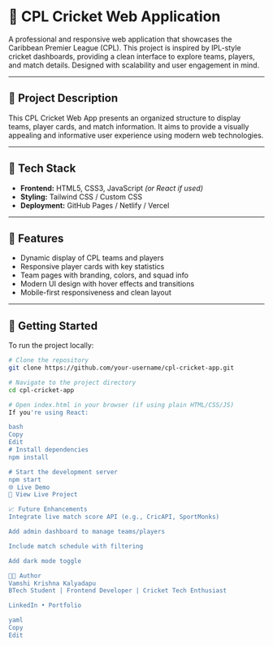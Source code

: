 # 🏏 CPL Cricket Web Application

A professional and responsive web application that showcases the Caribbean Premier League (CPL). This project is inspired by IPL-style cricket dashboards, providing a clean interface to explore teams, players, and match details. Designed with scalability and user engagement in mind.

---

## 📌 Project Description

This CPL Cricket Web App presents an organized structure to display teams, player cards, and match information. It aims to provide a visually appealing and informative user experience using modern web technologies.

---

## 🔧 Tech Stack

- **Frontend:** HTML5, CSS3, JavaScript *(or React if used)*
- **Styling:** Tailwind CSS / Custom CSS
- **Deployment:** GitHub Pages / Netlify / Vercel

---

## 🎯 Features

- Dynamic display of CPL teams and players
- Responsive player cards with key statistics
- Team pages with branding, colors, and squad info
- Modern UI design with hover effects and transitions
- Mobile-first responsiveness and clean layout

---

## 🚀 Getting Started

To run the project locally:

```bash
# Clone the repository
git clone https://github.com/your-username/cpl-cricket-app.git

# Navigate to the project directory
cd cpl-cricket-app

# Open index.html in your browser (if using plain HTML/CSS/JS)
If you're using React:

bash
Copy
Edit
# Install dependencies
npm install

# Start the development server
npm start
🌐 Live Demo
🔗 View Live Project

📈 Future Enhancements
Integrate live match score API (e.g., CricAPI, SportMonks)

Add admin dashboard to manage teams/players

Include match schedule with filtering

Add dark mode toggle

👨‍💻 Author
Vamshi Krishna Kalyadapu
BTech Student | Frontend Developer | Cricket Tech Enthusiast

LinkedIn • Portfolio

yaml
Copy
Edit
